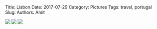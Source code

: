 Title: Lisbon
Date: 2017-07-29
Category: Pictures
Tags: travel, portugal
Slug: 
Authors: Amit

<div class="imagepost">
<img src="/images/lisbon1.jpg" class="imageitem half" />
<img src="/images/lisbon2.jpg" class="imageitem half" />
<img src="/images/lisbon3.jpg" class="imageitem large" />


</div>
